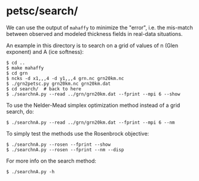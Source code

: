 petsc/search/
=============

We can use the output of `mahaffy` to minimize the "error", i.e. the mis-match
between observed and modeled thickness fields in real-data situations.

An example in this directory is to search on a grid of values of n (Glen
exponent) and A (ice softness):

    $ cd ..
    $ make mahaffy
    $ cd grn
    $ ncks -d x1,,,4 -d y1,,,4 grn.nc grn20km.nc
    $ ./grn2petsc.py grn20km.nc grn20km.dat
    $ cd search/  # back to here
    $ ./searchnA.py --read ../grn/grn20km.dat --fprint --mpi 6 --show

To use the Nelder-Mead simplex optimization method instead of a grid search, do:

    $ ./searchnA.py --read ../grn/grn20km.dat --fprint --mpi 6 --nm

To simply test the methods use the Rosenbrock objective:

    $ ./searchnA.py --rosen --fprint --show
    $ ./searchnA.py --rosen --fprint --nm --disp

For more info on the search method:

    $ ./searchnA.py -h
